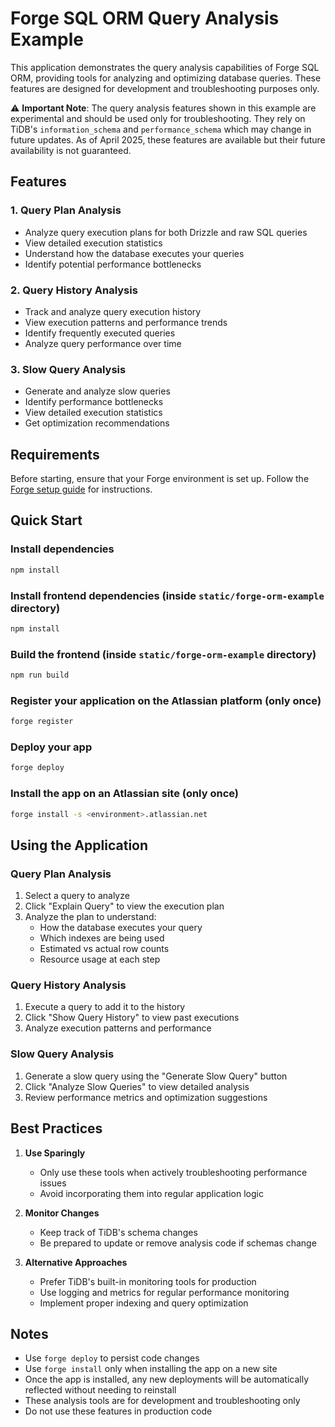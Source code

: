 # Forge SQL ORM Query Analysis Example

This application demonstrates the query analysis capabilities of Forge SQL ORM, providing tools for analyzing and optimizing database queries. These features are designed for development and troubleshooting purposes only.

⚠️ **Important Note**: The query analysis features shown in this example are experimental and should be used only for troubleshooting. They rely on TiDB's `information_schema` and `performance_schema` which may change in future updates. As of April 2025, these features are available but their future availability is not guaranteed.

## Features

### 1. Query Plan Analysis

- Analyze query execution plans for both Drizzle and raw SQL queries
- View detailed execution statistics
- Understand how the database executes your queries
- Identify potential performance bottlenecks

### 2. Query History Analysis

- Track and analyze query execution history
- View execution patterns and performance trends
- Identify frequently executed queries
- Analyze query performance over time

### 3. Slow Query Analysis

- Generate and analyze slow queries
- Identify performance bottlenecks
- View detailed execution statistics
- Get optimization recommendations

## Requirements

Before starting, ensure that your Forge environment is set up. Follow the [Forge setup guide](https://developer.atlassian.com/platform/forge/set-up-forge/) for instructions.

## Quick Start

### Install dependencies

```sh
npm install
```

### Install frontend dependencies (inside `static/forge-orm-example` directory)

```sh
npm install
```

### Build the frontend (inside `static/forge-orm-example` directory)

```sh
npm run build
```

### Register your application on the Atlassian platform (only once)

```sh
forge register
```

### Deploy your app

```sh
forge deploy
```

### Install the app on an Atlassian site (only once)

```sh
forge install -s <environment>.atlassian.net
```

## Using the Application

### Query Plan Analysis

1. Select a query to analyze 
2. Click "Explain Query" to view the execution plan
3. Analyze the plan to understand:
   - How the database executes your query
   - Which indexes are being used
   - Estimated vs actual row counts
   - Resource usage at each step

### Query History Analysis

1. Execute a query to add it to the history
2. Click "Show Query History" to view past executions
3. Analyze execution patterns and performance

### Slow Query Analysis

1. Generate a slow query using the "Generate Slow Query" button
2. Click "Analyze Slow Queries" to view detailed analysis
3. Review performance metrics and optimization suggestions

## Best Practices

1. **Use Sparingly**

   - Only use these tools when actively troubleshooting performance issues
   - Avoid incorporating them into regular application logic

2. **Monitor Changes**

   - Keep track of TiDB's schema changes
   - Be prepared to update or remove analysis code if schemas change

3. **Alternative Approaches**
   - Prefer TiDB's built-in monitoring tools for production
   - Use logging and metrics for regular performance monitoring
   - Implement proper indexing and query optimization

## Notes

- Use `forge deploy` to persist code changes
- Use `forge install` only when installing the app on a new site
- Once the app is installed, any new deployments will be automatically reflected without needing to reinstall
- These analysis tools are for development and troubleshooting only
- Do not use these features in production code
